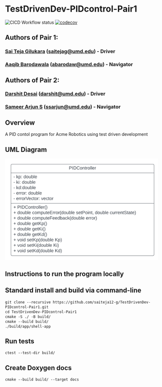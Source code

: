 # TestDrivenDev-PIDcontrol-Pair1

![CICD Workflow status](https://github.com/saiteja12-g/TestDrivenDev-PIDcontrol-Pair1/actions/workflows/run-unit-test-and-upload-codecov.yml/badge.svg) [![codecov](https://codecov.io/gh/saiteja12-g/TestDrivenDev-PIDcontrol-Pair1/branch/main/graph/badge.svg)](https://codecov.io/gh/saiteja12-g/TestDrivenDev-PIDcontrol-Pair1)

## Authors of Pair 1:
 ### [Sai Teja Gilukara](https://github.com/saiteja12-g) (saitejag@umd.edu) - Driver 
 ### [Aaqib Barodawala](https://github.com/aaqibsb) (abarodaw@umd.edu) - Navigator

## Authors of Pair 2: 
### [Darshit Desai](https://www.github.com/darshit-desai) (darshit@umd.edu) - Driver
### [Sameer Arjun S](https://github.com/Sameer-Arjun-S) (ssarjun@umd.edu) - Navigator

## Overview
A PID contol program for Acme Robotics using test driven development

## UML Diagram

![Alt text](UML_diagram/image.png)

## Instructions to run the program locally

## Standard install and build via command-line
```
git clone --recursive https://github.com/saiteja12-g/TestDrivenDev-PIDcontrol-Pair1.git
cd TestDrivenDev-PIDcontrol-Pair1
cmake -S ./ -B build/
cmake --build build/
./build/app/shell-app
```

## Run tests
```
ctest --test-dir build/
```

## Create Doxygen docs
```
cmake --build build/ --target docs
```